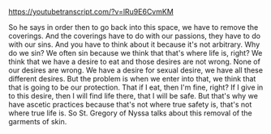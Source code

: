 https://youtubetranscript.com/?v=lRu9E6CvmKM

 So he says in order then to go back into this space, we have to remove the coverings. And the coverings have to do with our passions, they have to do with our sins. And you have to think about it because it's not arbitrary. Why do we sin? We often sin because we think that that's where life is, right? We think that we have a desire to eat and those desires are not wrong. None of our desires are wrong. We have a desire for sexual desire, we have all these different desires. But the problem is when we enter into that, we think that that is going to be our protection. That if I eat, then I'm fine, right? If I give in to this desire, then I will find life there, that I will be safe. But that's why we have ascetic practices because that's not where true safety is, that's not where true life is. So St. Gregory of Nyssa talks about this removal of the garments of skin.